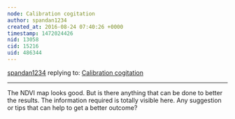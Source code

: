 ```yaml
---
node: Calibration cogitation
author: spandan1234
created_at: 2016-08-24 07:40:26 +0000
timestamp: 1472024426
nid: 13058
cid: 15216
uid: 486344
---
```




[spandan1234](../profile/spandan1234) replying to: [Calibration cogitation](../notes/cfastie/05-01-2016/calibration-cogitation)

----
The NDVI map looks good. But is there anything that can be done to better the results. The information required is totally visible here. Any suggestion or tips that can help to get a better outcome?
